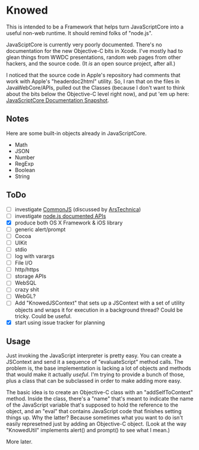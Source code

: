 Knowed
===

This is intended to be a Framework that helps turn JavaScriptCore into a
useful non-web runtime.  It should remind folks of "node.js".

JavaSciptCore is currently very poorly documented.  There's no documentation
for the new Objective-C bits in Xcode.  I've mostly had to glean things from
WWDC presentations, random web pages from other hackers, and the source code.
(It *is* an open source project, after all.)

I noticed that the source code in Apple's repository had comments that work
with Apple's "headerdoc2html" utility.  So, I ran that on the files in
JavaWebCore/APIs, pulled out the Classes (because I don't want to think about
the bits below the Objective-C level right now), and put 'em up here:
[JavaScriptCore Documentation Snapshot](http://dfjdejulio.github.io/JavaScriptCore/).


Notes
---

Here are some built-in objects already in JavaScriptCore.

* Math
* JSON
* Number
* RegExp
* Boolean
* String

ToDo
---

* [ ] investigate [CommonJS](http://en.wikipedia.org/wiki/CommonJS) (discussed by [ArsTechnica](http://arstechnica.com/business/2009/12/commonjs-effort-sets-javascript-on-path-for-world-domination/))
* [ ] investigate [node.js documented APIs](http://nodejs.org/api/)
* [x] produce both OS X Framework & iOS library
* [ ] generic alert/prompt
 *  [ ] Cocoa
 *  [ ] UIKit
 *  [ ] stdio
* [ ] log with varargs
* [ ] File I/O
* [ ] http/https
* [ ] storage APIs
 * [ ] WebSQL
* [ ] crazy shit
 * [ ] WebGL?
 * [ ] Add "KnowedJSContext" that sets up a JSContext with a set of utility objects and wraps it for execution in a background thread?  Could be tricky.  Could be useful.
* [x] start using issue tracker for planning

Usage
---

Just invoking the JavaScript interpreter is pretty easy.  You can create a JSContext and  send it a sequence of "evaluateScript" method calls.  The problem is, the base implementation is lacking a lot of objects and methods that would make it actually *useful*.  I'm trying to provide a bunch of those, plus a class that can be subclassed in order to make adding more easy.

The basic idea is to create an Objective-C class with an "addSelfToContext" method.  Inside the class, there's a "name" that's meant to indicate the name of the JavaScript variable that's supposed to hold the reference to the object, and an "eval" that contains JavaScript code that finishes setting things up.  Why the latter?  Because sometimes what you want to do isn't easily represetned just by adding an Objective-C object.  (Look at the way "KnowedUtil" implements alert() and prompt() to see what I mean.)

More later.
